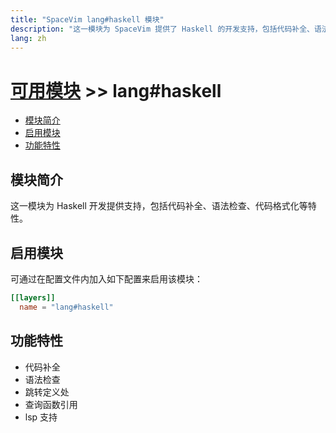 ```yaml
---
title: "SpaceVim lang#haskell 模块"
description: "这一模块为 SpaceVim 提供了 Haskell 的开发支持，包括代码补全、语法检查、代码格式化等特性。"
lang: zh
---
```


# [可用模块](../../) >> lang#haskell

<!-- vim-markdown-toc GFM -->

- [模块简介](#模块简介)
- [启用模块](#启用模块)
- [功能特性](#功能特性)

<!-- vim-markdown-toc -->

## 模块简介

这一模块为 Haskell 开发提供支持，包括代码补全、语法检查、代码格式化等特性。

## 启用模块

可通过在配置文件内加入如下配置来启用该模块：

```toml
[[layers]]
  name = "lang#haskell"
```

## 功能特性

- 代码补全
- 语法检查
- 跳转定义处
- 查询函数引用
- lsp 支持

